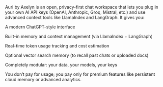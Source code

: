 Auri by Axelyn is an open, privacy-first chat workspace that lets you plug in your own AI API keys (OpenAI, Anthropic, Groq, Mistral, etc.) and use advanced context tools like LlamaIndex and LangGraph.
It gives you:

A modern ChatGPT-style interface

Built-in memory and context management (via LlamaIndex + LangGraph)

Real-time token usage tracking and cost estimation

Optional vector search memory (to recall past chats or uploaded docs)

Completely modular: your data, your models, your keys

You don’t pay for usage; you pay only for premium features like persistent cloud memory or advanced analytics.
